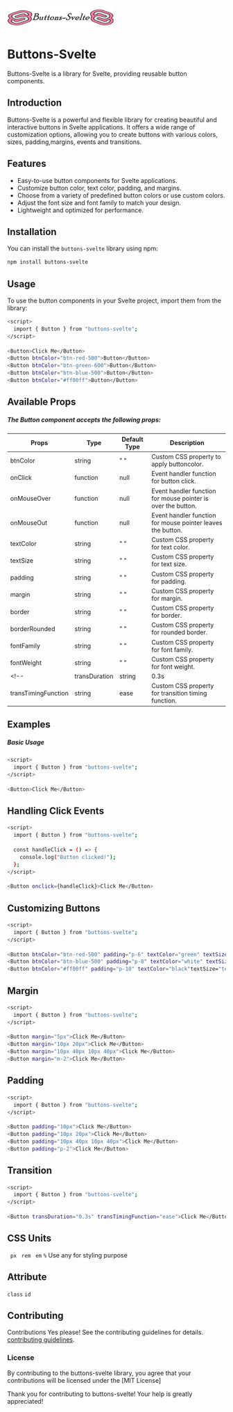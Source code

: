 ![Buttons-Svelte](/static/buttons-svelte-logo.png)

# Buttons-Svelte

Buttons-Svelte is a library for Svelte, providing reusable button components.

## Introduction

Buttons-Svelte is a powerful and flexible library for creating beautiful and interactive buttons in Svelte applications. It offers a wide range of customization options, allowing you to create buttons with various colors, sizes, padding,margins, events and transitions.

## Features

- Easy-to-use button components for Svelte applications.
- Customize button color, text color, padding, and margins.
- Choose from a variety of predefined button colors or use custom colors.
- Adjust the font size and font family to match your design.
- Lightweight and optimized for performance.

## Installation

You can install the `buttons-svelte` library using npm:

```bash
npm install buttons-svelte
```


## Usage
To use the button components in your Svelte project, import them from the library:


```bash
<script>
  import { Button } from "buttons-svelte";
</script>

<Button>Click Me</Button>
<Button btnColor="btn-red-500">Button</Button>
<Button btnColor="btn-green-600">Button</Button>
<Button btnColor="btn-blue-500">Button</Button>
<Button btnColor="#ff00ff">Button</Button>
```

## Available Props
##### The Button component accepts the following props:


| Props    | Type       |  Default Type | Description                                |
| -------- | -------    | ------------- | --------------|
| btnColor |  string    |       " "     | Custom CSS property to apply buttoncolor. |
| onClick  | function   |      null     | Event handler function for button click. |
| onMouseOver| function |    null       | Event handler function for mouse pointer is over the button. |
| onMouseOut| function  |     null      | Event handler function for mouse pointer leaves the button. |
| textColor| string     |      " "      | Custom CSS property for text color. |
| textSize | string     |       " "     | Custom CSS property for text size. |
| padding   | string    |      " "      | Custom CSS property for padding. |         
| margin   |  string    |      " "      | Custom CSS property for margin. |
| border   |  string    |   " "         | Custom CSS property for border. |
| borderRounded| string |   " "         | Custom CSS property for rounded border.|
| fontFamily |  string  |    " "        | Custom CSS property for font family.|
| fontWeight |  string  |    " "        | Custom CSS property for font weight.|
<!-- | transDuration |  string  |    0.3s    | Custom CSS property for transition duration.|
| transTimingFunction |  string  |  ease| Custom CSS property for transition timing function.| -->

## Examples
##### Basic Usage 
  
```bash
<script>
  import { Button } from "buttons-svelte";
</script>

<Button>Click Me</Button>
```	

## Handling Click Events
```bash
<script>
  import { Button } from "buttons-svelte";

  const handleClick = () => {
    console.log("Button clicked!");
  };
</script>

<Button onclick={handleClick}>Click Me</Button>
```

## Customizing Buttons
```bash
<script>
  import { Button } from "buttons-svelte";
</script>

<Button btnColor="btn-red-500" padding="p-6" textColor="green" textSize="text-2">Click Me</Button>
<Button btnColor="btn-blue-500" padding="p-8" textColor="white" textSize="text-4">Submit</Button>
<Button btnColor="#ff00ff" padding="p-10" textColor="black"textSize="text-6">Cancel</Button>

```

## Margin
```bash
<script>
  import { Button } from "buttons-svelte";
</script>

<Button margin="5px">Click Me</Button>
<Button margin="10px 20px">Click Me</Button>
<Button margin="10px 40px 10px 40px">Click Me</Button>
<Button margin="m-2">Click Me</Button>
```

## Padding

```bash
<script>
  import { Button } from "buttons-svelte";
</script>

<Button padding="10px">Click Me</Button>
<Button padding="10px 20px">Click Me</Button>
<Button padding="10px 40px 10px 40px">Click Me</Button>
<Button padding="p-2">Click Me</Button>
```

## Transition

```bash
<script>
  import { Button } from "buttons-svelte";
</script>

<Button transDuration="0.3s" transTimingFunction="ease">Click Me</Button>

```


## CSS Units

`  px ` `  rem ` `  em ` ` % ` 
Use any for styling purpose



## Attribute

` class ` ` id ` 

## Contributing

Contributions
Yes please! See the contributing guidelines for details.
[contributing guidelines](https://github.com/shivamnewase/Buttons-Svelte).



### License

By contributing to the buttons-svelte library, you agree that your contributions will be licensed under the [MIT License]

Thank you for contributing to buttons-svelte! Your help is greatly appreciated!

